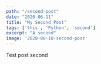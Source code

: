 ```yaml
---
path: "/second-post"
date: "2020-06-11"
title: "My Second Post"
tags: ['this', 'Python', 'second']
excerpt: "A second"
image: '2020-06-10-second-post'
---
```


Test post second